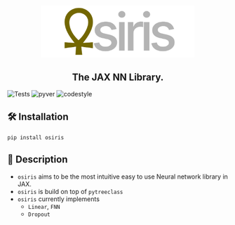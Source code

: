 
<div align="center">
<img width="350px" src="assets/OsirisLogo.svg"></div>
<h2 align="center">The JAX NN Library.</h2>


![Tests](https://github.com/ASEM000/Osiris/actions/workflows/tests.yml/badge.svg)
![pyver](https://img.shields.io/badge/python-3.7%203.8%203.9%203.10-red)
![codestyle](https://img.shields.io/badge/codestyle-black-lightgrey)


## 🛠️ Installation<a id="Installation"></a>

```python
pip install osiris
```


## 📖 Description<a id="Description"></a>
- `osiris` aims to be the most intuitive easy to use Neural network library in JAX.
- `osiris` is build on top of `pytreeclass`
- `osiris` currently implements 
  - `Linear`, `FNN`
  - `Dropout` 
